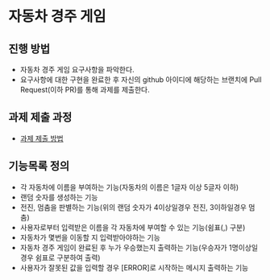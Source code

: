 # 자동차 경주 게임
## 진행 방법
* 자동차 경주 게임 요구사항을 파악한다.
* 요구사항에 대한 구현을 완료한 후 자신의 github 아이디에 해당하는 브랜치에 Pull Request(이하 PR)를 통해 과제를 제출한다.

## 과제 제출 과정
* [과제 제출 방법](https://github.com/next-step/nextstep-docs/tree/master/precourse)

## 기능목록 정의
 * 각 자동차에 이름을 부여하는 기능(자동차의 이름은 1글자 이상 5글자 이하)
 * 랜덤 숫자를 생성하는 기능
 * 전진, 멈춤을 판별하는 기능(위의 랜덤 숫자가 4이상일경우 전진, 3이하일경우 멈춤)
 * 사용자로부터 입력받은 이름을 각 자동차에 부여할 수 있는 기능(쉼표(,) 구분) 
 * 자동차가 몇번을 이동할 지 입력받아야하는 기능
 * 자동차 경주 게임이 완료된 후 누가 우승했는지 출력하는 기능(우승자가 1명이상일경우 쉼표로 구분하여 출력)
 * 사용자가 잘못된 값을 입력할 경우 [ERROR]로 시작하는 메시지 출력하는 기능

